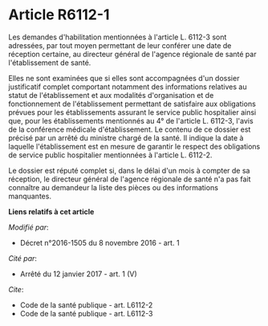 # Article R6112-1

Les demandes d'habilitation mentionnées à l'article L. 6112-3 sont adressées, par tout moyen permettant de leur conférer une
date de réception certaine, au directeur général de l'agence régionale de santé par l'établissement de santé. 

Elles ne sont examinées que si elles sont accompagnées d'un dossier justificatif complet comportant notamment des
informations relatives au statut de l'établissement et aux modalités d'organisation et de fonctionnement de l'établissement
permettant de satisfaire aux obligations prévues pour les établissements assurant le service public hospitalier ainsi que,
pour les établissements mentionnés au 4° de l'article L. 6112-3, l'avis de la conférence médicale d'établissement. Le contenu
de ce dossier est précisé par un arrêté du ministre chargé de la santé. Il indique la date à laquelle l'établissement est en
mesure de garantir le respect des obligations de service public hospitalier mentionnées à l'article L. 6112-2. 

Le dossier est réputé complet si, dans le délai d'un mois à compter de sa réception, le directeur général de l'agence
régionale de santé n'a pas fait connaître au demandeur la liste des pièces ou des informations manquantes.

**Liens relatifs à cet article**

_Modifié par_:

  - Décret n°2016-1505 du 8 novembre 2016 - art. 1

_Cité par_:

  - Arrêté du 12 janvier 2017 - art. 1 (V)

_Cite_:

  - Code de la santé publique - art. L6112-2
  - Code de la santé publique - art. L6112-3
